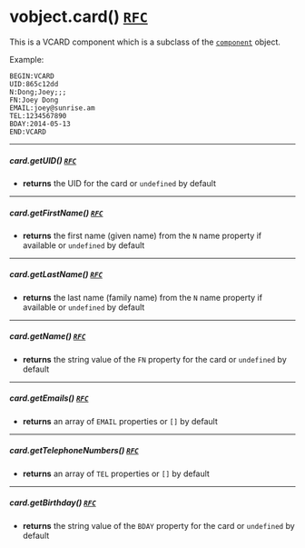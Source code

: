 # vobject.card() [`RFC`](https://tools.ietf.org/html/rfc6350)

This is a VCARD component which is a subclass of the [`component`](./component.md) object.

Example:

```
BEGIN:VCARD
UID:865c12dd
N:Dong;Joey;;;
FN:Joey Dong
EMAIL:joey@sunrise.am
TEL:1234567890
BDAY:2014-05-13
END:VCARD
```

-----------------------------------------------------------------------------------------

##### card.getUID() [`RFC`](https://tools.ietf.org/html/rfc6350#section-6.7.6)

- **returns** the UID for the card or `undefined` by default

-----------------------------------------------------------------------------------------

##### card.getFirstName() [`RFC`](https://tools.ietf.org/html/rfc6350#section-6.2.2)

- **returns** the first name (given name) from the `N` name property if available or `undefined` by default

-----------------------------------------------------------------------------------------

##### card.getLastName() [`RFC`](https://tools.ietf.org/html/rfc6350#section-6.2.2)

- **returns** the last name (family name) from the `N` name property if available or `undefined` by default

-----------------------------------------------------------------------------------------

##### card.getName() [`RFC`](https://tools.ietf.org/html/rfc6350#section-6.2.1)

- **returns** the string value of the `FN` property for the card or `undefined` by default

-----------------------------------------------------------------------------------------

##### card.getEmails() [`RFC`](https://tools.ietf.org/html/rfc6350#section-6.4.2)

- **returns** an array of `EMAIL` properties or `[]` by default

-----------------------------------------------------------------------------------------

##### card.getTelephoneNumbers() [`RFC`](https://tools.ietf.org/html/rfc6350#section-6.4.1)

- **returns** an array of `TEL` properties or `[]` by default

-----------------------------------------------------------------------------------------

##### card.getBirthday() [`RFC`](https://tools.ietf.org/html/rfc6350#section-6.2.5)

- **returns** the string value of the `BDAY` property for the card or `undefined` by default
